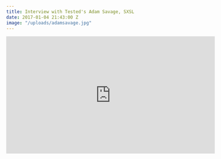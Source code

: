 ```yaml
---
title: Interview with Tested's Adam Savage, SXSL
date: 2017-01-04 21:43:00 Z
image: "/uploads/adamsavage.jpg"
---
```


<iframe width="560" height="315" src="https://www.youtube.com/embed/8buG9E37AKQ" frameborder="0" allowfullscreen></iframe>
